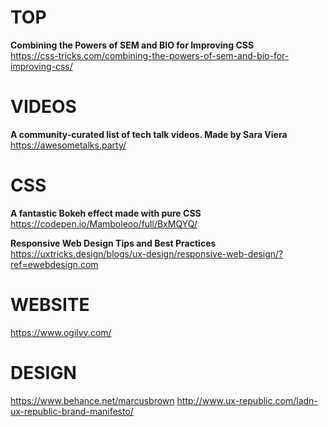 # TOP

**Combining the Powers of SEM and BIO for Improving CSS**  
https://css-tricks.com/combining-the-powers-of-sem-and-bio-for-improving-css/


# VIDEOS

**A community-curated list of tech talk videos. Made by Sara Viera**  
https://awesometalks.party/


# CSS

**A fantastic Bokeh effect made with pure CSS**  
https://codepen.io/Mamboleoo/full/BxMQYQ/

**Responsive Web Design Tips and Best Practices**  
https://uxtricks.design/blogs/ux-design/responsive-web-design/?ref=ewebdesign.com


# WEBSITE

https://www.ogilvy.com/  


# DESIGN

https://www.behance.net/marcusbrown
http://www.ux-republic.com/ladn-ux-republic-brand-manifesto/
